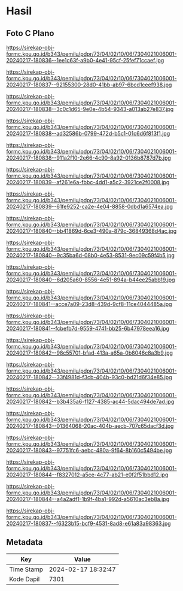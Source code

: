 # Hasil

## Foto C Plano

https://sirekap-obj-formc.kpu.go.id/b343/pemilu/pdpr/73/04/02/10/06/7304021006001-20240217-180836--1ee1c63f-a9b0-4e41-95cf-25fef71ccaef.jpg

https://sirekap-obj-formc.kpu.go.id/b343/pemilu/pdpr/73/04/02/10/06/7304021006001-20240217-180837--92155300-28d0-41bb-ab97-6bcd1ceef938.jpg

https://sirekap-obj-formc.kpu.go.id/b343/pemilu/pdpr/73/04/02/10/06/7304021006001-20240217-180838--3c0c1d65-9e0e-4b54-9343-a013ab27e837.jpg

https://sirekap-obj-formc.kpu.go.id/b343/pemilu/pdpr/73/04/02/10/06/7304021006001-20240217-180838--ad32586b-0799-472d-b5c1-01c6d6f813f1.jpg

https://sirekap-obj-formc.kpu.go.id/b343/pemilu/pdpr/73/04/02/10/06/7304021006001-20240217-180838--911a2f10-2e66-4c90-8a92-0136b8787d7b.jpg

https://sirekap-obj-formc.kpu.go.id/b343/pemilu/pdpr/73/04/02/10/06/7304021006001-20240217-180839--af261e6a-fbbc-4dd1-a5c2-3921ce2f0008.jpg

https://sirekap-obj-formc.kpu.go.id/b343/pemilu/pdpr/73/04/02/10/06/7304021006001-20240217-180839--61fe9252-ca2e-4e04-8858-0dbd1a6574ea.jpg

https://sirekap-obj-formc.kpu.go.id/b343/pemilu/pdpr/73/04/02/10/06/7304021006001-20240217-180840--bb41869d-6ce3-490a-879c-36849368d4ac.jpg

https://sirekap-obj-formc.kpu.go.id/b343/pemilu/pdpr/73/04/02/10/06/7304021006001-20240217-180840--9c35ba6d-08b0-4e53-8531-9ec09c59f4b5.jpg

https://sirekap-obj-formc.kpu.go.id/b343/pemilu/pdpr/73/04/02/10/06/7304021006001-20240217-180840--6d205a60-8556-4e51-894a-b44ee25abb19.jpg

https://sirekap-obj-formc.kpu.go.id/b343/pemilu/pdpr/73/04/02/10/06/7304021006001-20240217-180841--acce7a09-23d8-439d-9cf8-11ce4044485a.jpg

https://sirekap-obj-formc.kpu.go.id/b343/pemilu/pdpr/73/04/02/10/06/7304021006001-20240217-180841--fcbefb7d-9559-4741-bb25-6b47978eea16.jpg

https://sirekap-obj-formc.kpu.go.id/b343/pemilu/pdpr/73/04/02/10/06/7304021006001-20240217-180842--98c55701-bfad-413a-a65a-0b8046c8a3b9.jpg

https://sirekap-obj-formc.kpu.go.id/b343/pemilu/pdpr/73/04/02/10/06/7304021006001-20240217-180842--33f4981d-f3cb-404b-93c0-bd21d6f34e85.jpg

https://sirekap-obj-formc.kpu.go.id/b343/pemilu/pdpr/73/04/02/10/06/7304021006001-20240217-180842--b3b435a6-f127-4385-ac44-5dac494de7ad.jpg

https://sirekap-obj-formc.kpu.go.id/b343/pemilu/pdpr/73/04/02/10/06/7304021006001-20240217-180843--01364068-20ac-404b-aecb-707c65dacf3d.jpg

https://sirekap-obj-formc.kpu.go.id/b343/pemilu/pdpr/73/04/02/10/06/7304021006001-20240217-180843--97751fc6-aebc-480a-9f64-8b160c5494be.jpg

https://sirekap-obj-formc.kpu.go.id/b343/pemilu/pdpr/73/04/02/10/06/7304021006001-20240217-180844--f8327012-a5ce-4c77-ab21-e0f2f51bbd12.jpg

https://sirekap-obj-formc.kpu.go.id/b343/pemilu/pdpr/73/04/02/10/06/7304021006001-20240217-180844--a4a2adf1-1b9f-4ba1-992d-a5610ac3eb8a.jpg

https://sirekap-obj-formc.kpu.go.id/b343/pemilu/pdpr/73/04/02/10/06/7304021006001-20240217-180837--f6323b15-bcf9-4531-8ad8-e61a83a98363.jpg


## Metadata

| Key        | Value               |
| ---------- | ------------------- |
| Time Stamp | 2024-02-17 18:32:47 |
| Kode Dapil | 7301                |



